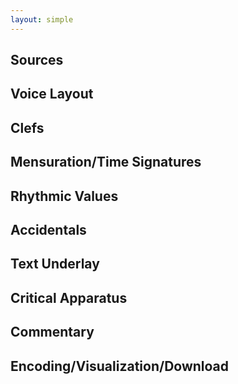 ```yaml
---
layout: simple
---
```


## **Sources**

## **Voice Layout**

## **Clefs**

## **Mensuration/Time Signatures**

## **Rhythmic Values**

## **Accidentals**

## **Text Underlay**

## **Critical Apparatus**

## **Commentary**

## **Encoding/Visualization/Download**

